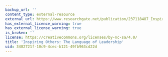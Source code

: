 ```yaml
---
backup_url: ''
content_type: external-resource
external_url: https://www.researchgate.net/publication/237118487_Inspiring_Others_The_Language_of_Leadership
has_external_licence_warning: true
has_external_license_warning: true
is_broken: ''
license: https://creativecommons.org/licenses/by-nc-sa/4.0/
title: 'Inspiring Others: The Language of Leadership'
uid: 3482721f-10c9-4cec-b121-49fb963cd22d
---
```

